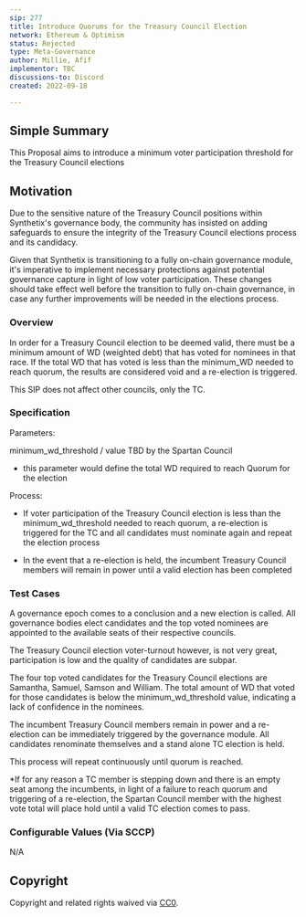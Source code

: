 ```yaml
---
sip: 277
title: Introduce Quorums for the Treasury Council Election  
network: Ethereum & Optimism
status: Rejected
type: Meta-Governance
author: Millie, Afif
implementor: TBC
discussions-to: Discord
created: 2022-09-18

---
```

## Simple Summary

This Proposal aims to introduce a minimum voter participation threshold for the Treasury Council elections

## Motivation

Due to the sensitive nature of the Treasury Council positions within Synthetix's governance body, the community has insisted on adding safeguards to ensure the integrity of the Treasury Council elections process and its candidacy. 

Given that Synthetix is transitioning to a fully on-chain governance module, it's imperative to implement necessary protections against potential governance capture in light of low voter participation. These changes should take effect well before the transition to fully on-chain governance, in case any further improvements will be needed in the elections process.


### Overview

In order for a Treasury Council election to be deemed valid, there must be a minimum amount of WD (weighted debt) that has voted for nominees in that race. If the total WD that has voted is less than the minimum_WD needed to reach quorum, the results are considered void and a re-election is triggered.

This SIP does not affect other councils, only the TC.

### Specification

Parameters: 

minimum_wd_threshold / value TBD by the Spartan Council 
- this parameter would define the total WD required to reach Quorum for the election

Process: 

- If voter participation of the Treasury Council election is less than the minimum_wd_threshold needed to reach quorum,
a re-election is triggered for the TC and all candidates must nominate again and repeat the election process

- In the event that a re-election is held, the incumbent Treasury Council members will remain in power until a valid election has been completed



### Test Cases

A governance epoch comes to a conclusion and a new election is called. All governance bodies elect candidates and the top voted nominees are appointed to the available seats of their respective councils. 

The Treasury Council election voter-turnout however, is not very great, participation is low and the quality of candidates are subpar. 

The four top voted candidates for the Treasury Council elections are Samantha, Samuel, Samson and William. The total amount of WD that voted for those candidates is below the minimum_wd_threshold value, indicating a lack of confidence in the nominees.

The incumbent Treasury Council members remain in power and a re-election can be immediately triggered by the governance module. All candidates renominate themselves and a stand alone TC election is held.

This process will repeat continuously until quorum is reached.


*If for any reason a TC member is stepping down and there is an empty seat among the incumbents, in light of a failure to reach quorum and triggering of a re-election, the Spartan Council member with the highest vote total will place hold until a valid TC election comes to pass. 



### Configurable Values (Via SCCP)

N/A


## Copyright

Copyright and related rights waived via [CC0](https://creativecommons.org/publicdomain/zero/1.0/).
